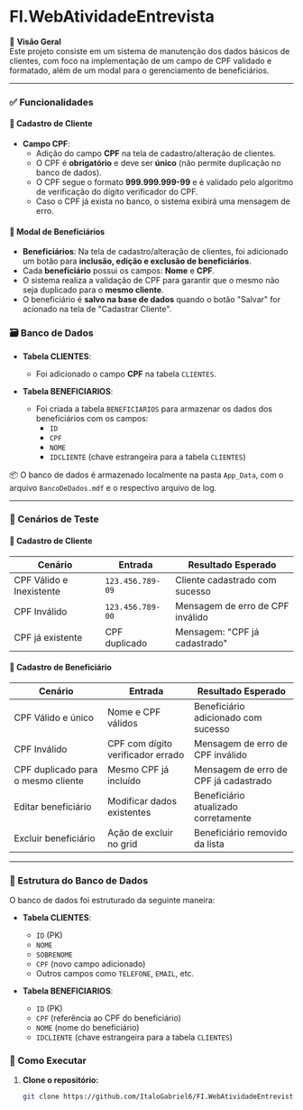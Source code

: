 # FI.WebAtividadeEntrevista

📝 **Visão Geral**  
Este projeto consiste em um sistema de manutenção dos dados básicos de clientes, com foco na implementação de um campo de CPF validado e formatado, além de um modal para o gerenciamento de beneficiários.

---

### ✅ Funcionalidades

#### 📌 Cadastro de Cliente

- **Campo CPF**:
  - Adição do campo **CPF** na tela de cadastro/alteração de clientes.
  - O CPF é **obrigatório** e deve ser **único** (não permite duplicação no banco de dados).
  - O CPF segue o formato **999.999.999-99** e é validado pelo algoritmo de verificação do dígito verificador do CPF.
  - Caso o CPF já exista no banco, o sistema exibirá uma mensagem de erro.

#### 📌 Modal de Beneficiários

- **Beneficiários**: Na tela de cadastro/alteração de clientes, foi adicionado um botão para **inclusão, edição e exclusão de beneficiários**.
- Cada **beneficiário** possui os campos: **Nome** e **CPF**.
- O sistema realiza a validação de CPF para garantir que o mesmo não seja duplicado para o **mesmo cliente**.
- O beneficiário é **salvo na base de dados** quando o botão "Salvar" for acionado na tela de "Cadastrar Cliente".


### 🗃️ Banco de Dados

- **Tabela CLIENTES**:
  - Foi adicionado o campo **CPF** na tabela `CLIENTES`.
  
- **Tabela BENEFICIARIOS**:
  - Foi criada a tabela `BENEFICIARIOS` para armazenar os dados dos beneficiários com os campos:
    - `ID`
    - `CPF`
    - `NOME`
    - `IDCLIENTE` (chave estrangeira para a tabela `CLIENTES`)

📦 O banco de dados é armazenado localmente na pasta `App_Data`, com o arquivo `BancoDeDados.mdf` e o respectivo arquivo de log.

---

### 🧪 Cenários de Teste

#### 📌 Cadastro de Cliente

| Cenário                     | Entrada                     | Resultado Esperado                      |
|----------------------------|-----------------------------|-----------------------------------------|
| CPF Válido e Inexistente   | `123.456.789-09`            | Cliente cadastrado com sucesso          |
| CPF Inválido               | `123.456.789-00`            | Mensagem de erro de CPF inválido        |
| CPF já existente           | CPF duplicado               | Mensagem: "CPF já cadastrado"           |

#### 📌 Cadastro de Beneficiário

| Cenário                            | Entrada                             | Resultado Esperado                         |
|-----------------------------------|-------------------------------------|--------------------------------------------|
| CPF Válido e único                | Nome e CPF válidos                  | Beneficiário adicionado com sucesso        |
| CPF Inválido                      | CPF com dígito verificador errado  | Mensagem de erro de CPF inválido           |
| CPF duplicado para o mesmo cliente| Mesmo CPF já incluído              | Mensagem de erro de CPF já cadastrado      |
| Editar beneficiário               | Modificar dados existentes         | Beneficiário atualizado corretamente       |
| Excluir beneficiário              | Ação de excluir no grid            | Beneficiário removido da lista             |

---

### 📂 Estrutura do Banco de Dados

O banco de dados foi estruturado da seguinte maneira:

- **Tabela CLIENTES**:
  - `ID` (PK)
  - `NOME`
  - `SOBRENOME`
  - `CPF` (novo campo adicionado)
  - Outros campos como `TELEFONE`, `EMAIL`, etc.

- **Tabela BENEFICIARIOS**:
  - `ID` (PK)
  - `CPF` (referência ao CPF do beneficiário)
  - `NOME` (nome do beneficiário)
  - `IDCLIENTE` (chave estrangeira para a tabela `CLIENTES`)


### 🚀 Como Executar

1. **Clone o repositório:**
   ```bash
   git clone https://github.com/ItaloGabriel6/FI.WebAtividadeEntrevista.git
